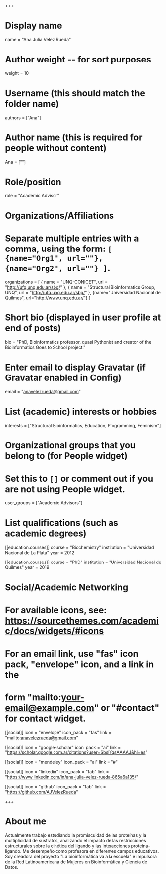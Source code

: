 +++
# Display name
name = "Ana Julia Velez Rueda"

# Author weight -- for sort purposes
weight = 10

# Username (this should match the folder name)
authors = ["Ana"]

# Author name (this is required for people without content)
Ana = [""]

# Role/position
role = "Academic Advisor"

# Organizations/Affiliations
#   Separate multiple entries with a comma, using the form: `[ {name="Org1", url=""}, {name="Org2", url=""} ]`.
organizations = [ { name = "UNQ-CONICET", url = "http://ufq.unq.edu.ar/sbg/" }, { name = "Structural Bioinformatics Group, UNQ", url = "http://ufq.unq.edu.ar/sbg/" }, {name="Universidad Nacional de Quilmes", url="http://www.unq.edu.ar/"} ]

# Short bio (displayed in user profile at end of posts)
bio = "PhD, Bioinformatics professor, quasi Pythonist and creator of the Bioinformatics Goes to School project."

# Enter email to display Gravatar (if Gravatar enabled in Config)
email = "anavelezrueda@gmail.com"

# List (academic) interests or hobbies
interests = ["Structural Bioinformatics, Education, Programming, Feminism"]

# Organizational groups that you belong to (for People widget)
#   Set this to `[]` or comment out if you are not using People widget.
user_groups = ["Academic Advisors"]

# List qualifications (such as academic degrees)
[[education.courses]]
  course = "Biochemistry"
  institution = "Universidad Nacional de La Plata"
  year = 2012

[[education.courses]]
course = "PhD"
institution = "Universidad Nacional de Quilmes"
year = 2019


# Social/Academic Networking
# For available icons, see: https://sourcethemes.com/academic/docs/widgets/#icons
#   For an email link, use "fas" icon pack, "envelope" icon, and a link in the
#   form "mailto:your-email@example.com" or "#contact" for contact widget.

[[social]]
  icon = "envelope"
  icon_pack = "fas"
  link = "mailto:anavelezrueda@gmail.com"

[[social]]
  icon = "google-scholar"
  icon_pack = "ai"
  link = "https://scholar.google.com.ar/citations?user=SbslYqsAAAAJ&hl=es"

[[social]]
  icon = "mendeley"
  icon_pack = "ai"
  link = "#"

[[social]]
  icon = "linkedin"
  icon_pack = "fab"
  link = "https://www.linkedin.com/in/ana-julia-velez-rueda-865a6a135/"

[[social]]
  icon = "github"
  icon_pack = "fab"
  link = "https://github.com/AJVelezRueda"

+++

# About me 
Actualmente trabajo estudiando la promiscuidad de las proteínas y la multiplicidad de sustratos, analizando el impacto de las restricciones estructurales sobre la cinética del ligando y las interacciones proteína-ligando. Me desempeño como profesora en diferentes campos educativos. Soy creadora del proyecto "La bioinformática va a la escuela" e impulsora de la Red Latinoamericana de Mujeres en Bioinformática y Ciencia de Datos.

